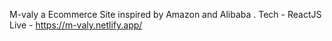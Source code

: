 M-valy a Ecommerce Site inspired by Amazon and Alibaba .
Tech - ReactJS
Live - https://m-valy.netlify.app/
